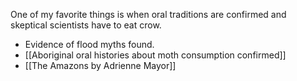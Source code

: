 One of my favorite things is when oral traditions are confirmed and skeptical scientists have to eat crow. 

- Evidence of flood myths found.
- [[Aboriginal oral histories about moth consumption confirmed]]
- [[The Amazons by Adrienne Mayor]]
